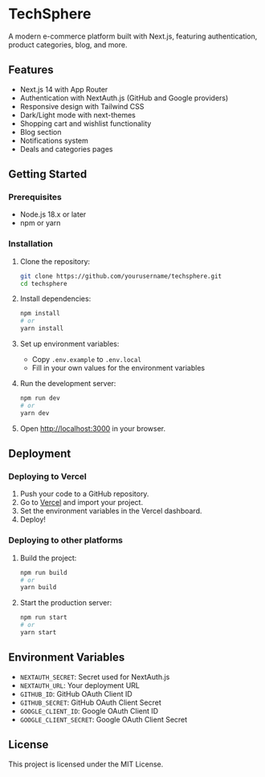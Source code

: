 # TechSphere

A modern e-commerce platform built with Next.js, featuring authentication, product categories, blog, and more.

## Features

- Next.js 14 with App Router
- Authentication with NextAuth.js (GitHub and Google providers)
- Responsive design with Tailwind CSS
- Dark/Light mode with next-themes
- Shopping cart and wishlist functionality
- Blog section
- Notifications system
- Deals and categories pages

## Getting Started

### Prerequisites

- Node.js 18.x or later
- npm or yarn

### Installation

1. Clone the repository:
   ```bash
   git clone https://github.com/yourusername/techsphere.git
   cd techsphere
   ```

2. Install dependencies:
   ```bash
   npm install
   # or
   yarn install
   ```

3. Set up environment variables:
   - Copy `.env.example` to `.env.local`
   - Fill in your own values for the environment variables

4. Run the development server:
   ```bash
   npm run dev
   # or
   yarn dev
   ```

5. Open [http://localhost:3000](http://localhost:3000) in your browser.

## Deployment

### Deploying to Vercel

1. Push your code to a GitHub repository.
2. Go to [Vercel](https://vercel.com) and import your project.
3. Set the environment variables in the Vercel dashboard.
4. Deploy!

### Deploying to other platforms

1. Build the project:
   ```bash
   npm run build
   # or
   yarn build
   ```

2. Start the production server:
   ```bash
   npm run start
   # or
   yarn start
   ```

## Environment Variables

- `NEXTAUTH_SECRET`: Secret used for NextAuth.js
- `NEXTAUTH_URL`: Your deployment URL
- `GITHUB_ID`: GitHub OAuth Client ID
- `GITHUB_SECRET`: GitHub OAuth Client Secret
- `GOOGLE_CLIENT_ID`: Google OAuth Client ID
- `GOOGLE_CLIENT_SECRET`: Google OAuth Client Secret

## License

This project is licensed under the MIT License.
